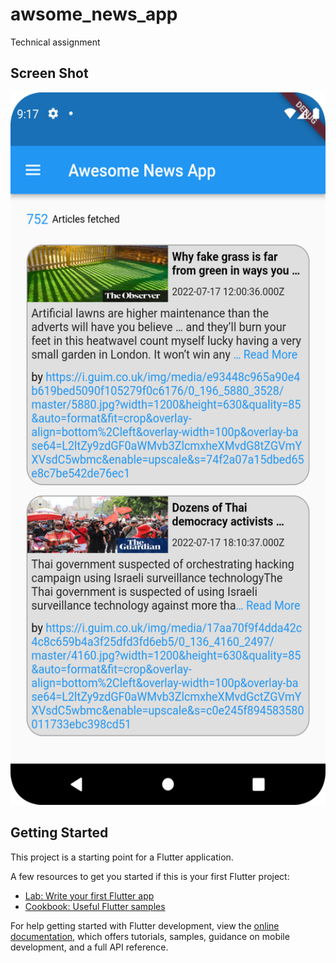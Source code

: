 # awsome_news_app

Technical assignment

## Screen Shot
<img src="https://github.com/touhid1333/awsome_news_app/blob/master/assets/images/ss.png" width="540" height="1140">

## Getting Started

This project is a starting point for a Flutter application.

A few resources to get you started if this is your first Flutter project:

- [Lab: Write your first Flutter app](https://docs.flutter.dev/get-started/codelab)
- [Cookbook: Useful Flutter samples](https://docs.flutter.dev/cookbook)

For help getting started with Flutter development, view the
[online documentation](https://docs.flutter.dev/), which offers tutorials,
samples, guidance on mobile development, and a full API reference.
